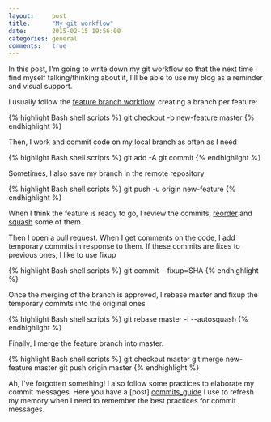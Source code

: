 ```yaml
---
layout:     post
title:      "My git workflow"
date:       2015-02-15 19:56:00
categories: general
comments:   true
---
```

In this post, I'm going to write down my git workflow so that the next time I find myself talking/thinking about it, I'll be able to use my blog as a reminder and visual support.

I usually follow the [feature branch workflow][branch_flow], creating a branch per feature:

{% highlight Bash shell scripts %}
git checkout -b new-feature master
{% endhighlight %}

Then, I work and commit code on my local branch as often as I need

{% highlight Bash shell scripts %}
git add -A
git commit
{% endhighlight %}

Sometimes, I also save my branch in the remote repository

{% highlight Bash shell scripts %}
git push -u origin new-feature
{% endhighlight %}

When I think the feature is ready to go, I review the commits, [reorder][reorder_commits] and [squash][squash_commits] some of them.

Then I open a pull request. When I get comments on the code, I add temporary commits in response to them. If these commits are fixes to previous ones, I like to use fixup

{% highlight Bash shell scripts %}
git commit --fixup=SHA
{% endhighlight %}

Once the merging of the branch is approved, I rebase master and fixup the temporary commits into the original ones

{% highlight Bash shell scripts %}
git rebase master -i --autosquash
{% endhighlight %}

Finally, I merge the feature branch into master.

{% highlight Bash shell scripts %}
git checkout master
git merge new-feature master
git push origin master
{% endhighlight %}

Ah, I've forgotten something! I also follow some practices to elaborate my commit messages. Here you have a [post] [commits_guide] I use to refresh my memory when I need to remember the best practices for commit messages.

[branch_flow]: https://www.atlassian.com/git/tutorials/comparing-workflows/feature-branch-workflow
[squash_commits]:  http://gitready.com/advanced/2009/02/10/squashing-commits-with-rebase.html
[reorder_commits]: http://gitready.com/advanced/2009/03/20/reorder-commits-with-rebase.html
[commits_guide]: http://tbaggery.com/2008/04/19/a-note-about-git-commit-messages.html
